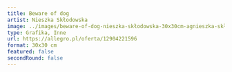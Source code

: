 ```yaml
---
title: Beware of dog
artist: Nieszka Skłodowska
image: ../images/beware-of-dog-nieszka-skłodowska-30x30cm-agnieszka-skłodowska.jpg
type: Grafika, Inne
url: https://allegro.pl/oferta/12904221596
format: 30x30 cm
featured: false
secondRound: false
---
```


